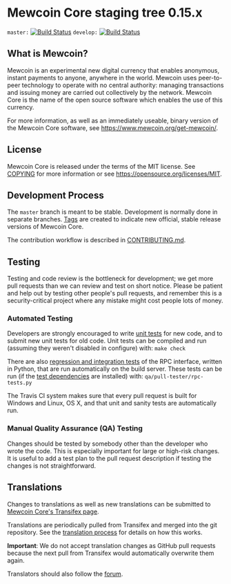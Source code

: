 Mewcoin Core staging tree 0.15.x
===============================

`master:` [![Build Status](https://travis-ci.org/swancoin1/mewcoin.svg?branch=master)](https://travis-ci.org/swancoin1/mewcoin) `develop:` [![Build Status](https://travis-ci.org/swancoin1/mewcoin.svg?branch=develop)](https://travis-ci.org/swancoin1/mewcoin/branches)




What is Mewcoin?
----------------

Mewcoin is an experimental new digital currency that enables anonymous, instant
payments to anyone, anywhere in the world. Mewcoin uses peer-to-peer technology
to operate with no central authority: managing transactions and issuing money
are carried out collectively by the network. Mewcoin Core is the name of the open
source software which enables the use of this currency.

For more information, as well as an immediately useable, binary version of
the Mewcoin Core software, see https://www.mewcoin.org/get-mewcoin/.


License
-------

Mewcoin Core is released under the terms of the MIT license. See [COPYING](COPYING) for more
information or see https://opensource.org/licenses/MIT.

Development Process
-------------------

The `master` branch is meant to be stable. Development is normally done in separate branches.
[Tags](https://github.com/swancoin1/mewcoin/tags) are created to indicate new official,
stable release versions of Mewcoin Core.

The contribution workflow is described in [CONTRIBUTING.md](CONTRIBUTING.md).

Testing
-------

Testing and code review is the bottleneck for development; we get more pull
requests than we can review and test on short notice. Please be patient and help out by testing
other people's pull requests, and remember this is a security-critical project where any mistake might cost people
lots of money.

### Automated Testing

Developers are strongly encouraged to write [unit tests](/doc/unit-tests.md) for new code, and to
submit new unit tests for old code. Unit tests can be compiled and run
(assuming they weren't disabled in configure) with: `make check`

There are also [regression and integration tests](/qa) of the RPC interface, written
in Python, that are run automatically on the build server.
These tests can be run (if the [test dependencies](/qa) are installed) with: `qa/pull-tester/rpc-tests.py`

The Travis CI system makes sure that every pull request is built for Windows
and Linux, OS X, and that unit and sanity tests are automatically run.

### Manual Quality Assurance (QA) Testing

Changes should be tested by somebody other than the developer who wrote the
code. This is especially important for large or high-risk changes. It is useful
to add a test plan to the pull request description if testing the changes is
not straightforward.

Translations
------------

Changes to translations as well as new translations can be submitted to
[Mewcoin Core's Transifex page](https://www.transifex.com/projects/p/mewcoin/).

Translations are periodically pulled from Transifex and merged into the git repository. See the
[translation process](doc/translation_process.md) for details on how this works.

**Important**: We do not accept translation changes as GitHub pull requests because the next
pull from Transifex would automatically overwrite them again.

Translators should also follow the [forum](https://www.mewcoin.org/forum/topic/mewcoin-worldwide-collaboration.88/).
